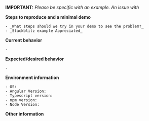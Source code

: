 **IMPORTANT:**
_Please be specific with an example. An issue with_ 

**Steps to reproduce and a minimal demo**

    - _What steps should we try in your demo to see the problem?_
    - _Stackblitz example Appreciated_

**Current behavior**

    - 

**Expected/desired behavior**

    - 

**Environment information**

    - OS: 
    - Angular Version: 
    - Typescript version:
    - npm version: 
    - Node Version: 

**Other information**